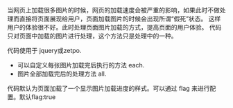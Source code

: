 当网页上加载很多图片的时候，网页的加载速度会被严重的影响，如果此时不做处理而直接将页面展现给用户，页面加载图片的时候会出现所谓“假死”状态。
这样用户的体验很不好。此时处理页面图片加载的方式，提高页面的用户体验。
代码只对页面中加载的图片进行处理，这个方法只是处理中的一种。

代码使用于 jquery或zetpo.
- 可以自定义每张图片加载完后执行的方法 each.
- 图片全部加载完后的处理方法 all.

代码默认为页面加载了一个显示图片加载进度的样式。可以通过 flag 来进行配置。默认flag:true
